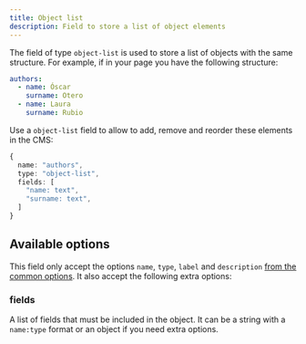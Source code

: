 ```yaml
---
title: Object list
description: Field to store a list of object elements
---
```


The field of type `object-list` is used to store a list of objects with the same
structure. For example, if in your page you have the following structure:

```yml
authors:
  - name: Óscar
    surname: Otero
  - name: Laura
    surname: Rubio
```

Use a `object-list` field to allow to add, remove and reorder these elements in
the CMS:

```ts
{
  name: "authors",
  type: "object-list",
  fields: [
    "name: text",
    "surname: text",
  ]
}
```

## Available options

This field only accept the options `name`, `type`, `label` and `description`
[from the common options](./index.md#common-field-options). It also accept the
following extra options:

### fields

A list of fields that must be included in the object. It can be a string with a
`name:type` format or an object if you need extra options.
